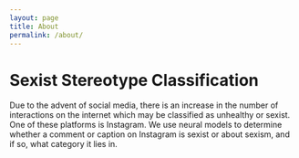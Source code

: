```yaml
---
layout: page
title: About
permalink: /about/
---
```


# Sexist Stereotype Classification

Due to the advent of social media, there is an increase in the number of
interactions on the internet which may be classified as unhealthy or sexist.
One of these platforms is Instagram. We use neural models to determine whether
a comment or caption on Instagram is sexist or about sexism, and if so, what
category it lies in.
